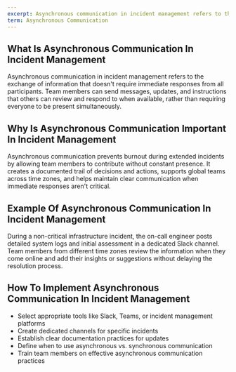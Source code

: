 ```yaml
---
excerpt: Asynchronous communication in incident management refers to the exchange of information that doesn't require immediate responses from all participants.
term: Asynchronous Communication
---
```

## What Is Asynchronous Communication In Incident Management

Asynchronous communication in incident management refers to the exchange of information that doesn't require immediate responses from all participants. Team members can send messages, updates, and instructions that others can review and respond to when available, rather than requiring everyone to be present simultaneously.

## Why Is Asynchronous Communication Important In Incident Management

Asynchronous communication prevents burnout during extended incidents by allowing team members to contribute without constant presence. It creates a documented trail of decisions and actions, supports global teams across time zones, and helps maintain clear communication when immediate responses aren't critical.

## Example Of Asynchronous Communication In Incident Management

During a non-critical infrastructure incident, the on-call engineer posts detailed system logs and initial assessment in a dedicated Slack channel. Team members from different time zones review the information when they come online and add their insights or suggestions without delaying the resolution process.

## How To Implement Asynchronous Communication In Incident Management

- Select appropriate tools like Slack, Teams, or incident management platforms
- Create dedicated channels for specific incidents
- Establish clear documentation practices for updates
- Define when to use asynchronous vs. synchronous communication
- Train team members on effective asynchronous communication practices